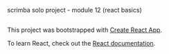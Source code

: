 scrimba solo project - module 12 (react basics)

##
This project was bootstrapped with [Create React App](https://github.com/facebook/create-react-app).

To learn React, check out the [React documentation](https://reactjs.org/).


